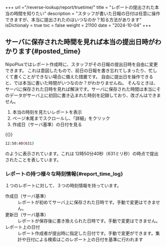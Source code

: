 +++
url ="/reverse-lookup/report/truetime/"
title = "レポートの提出された本当の時間を知りたい"
description = "スタッフが書いた日報の日付は任意に操作できますが、本当に提出されたのはいつなのか？知る方法があります"
isDictionaly = true
toc = false
weight = 21100
date = "2024-10-04"
+++

## サーバに保存された時間を見れば本当の提出日時がわかります{#posted_time}

NipoPlusではレポート作成時に、スタッフがその日報の提出日時を自由に変更できます。
これは意図したもので、前日の日報を書き忘れてしまったり、忙しくて書くことができない場合に備えた措置です。
自由に提出日を操作できると、では本当に書いた時間がいつなのか？がわかりませんね。
そんなときは、サーバに保存された日時を見れば解決です。サーバに保存された時間は本当にそのデータがサーバ上に初回に書き込まれた時刻を記録しており、改ざんはできません。

1. 本当の時刻を見たいレポートを表示
2. ページ末尾までスクロールし、「詳細」をクリック
3. 作成日（サーバ基準）の日付を見る

{{<iTablet filename="img/postTime" msg="サーバ基準の日付を見れば本当の時間がわかるよ" alice="pc">}}

```bash {frame="none"}
12:50:40(631)
```

のように表示されています。これは 12時50分40秒（631ミリ秒）の時点で提出されたことを表しています。

### レポートの持つ様々な時刻情報{#report_time_log}

１つのレポートに対して、３つの時刻情報を持っています。

<dl class="basic">
<dt>作成日（サーバ基準）</dt>
<dd>レポートが初めてサーバ上に保存された日時です。手動で変更はできません。</dd>
<dt>更新日（サーバ基準）</dt>
<dd>レポートが保存後に書き換えられた日時です。手動で変更はできません。</dd>
<dt>レポート上の日付</dt>
<dd>レポート作成者が提出時に指定した日付です。手動で変更ができます。集計や日付による検索はこのレポート上の日付を基準に行われます</dd>
</dl>
